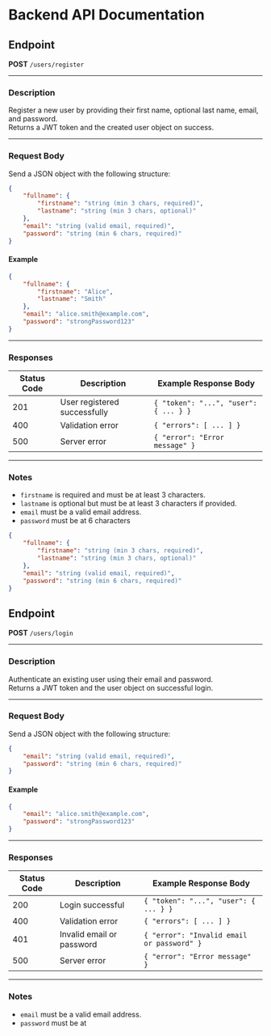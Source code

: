 # Backend API Documentation

## Endpoint

**POST** `/users/register`

---

### Description

Register a new user by providing their first name, optional last name, email, and password.  
Returns a JWT token and the created user object on success.

---

### Request Body

Send a JSON object with the following structure:

```json
{
    "fullname": {
        "firstname": "string (min 3 chars, required)",
        "lastname": "string (min 3 chars, optional)"
    },
    "email": "string (valid email, required)",
    "password": "string (min 6 chars, required)"
}
```

#### Example

```json
{
    "fullname": {
        "firstname": "Alice",
        "lastname": "Smith"
    },
    "email": "alice.smith@example.com",
    "password": "strongPassword123"
}
```

---

### Responses

| Status Code | Description                  | Example Response Body                 |
| ----------- | ---------------------------- | ------------------------------------- |
| 201         | User registered successfully | `{ "token": "...", "user": { ... } }` |
| 400         | Validation error             | `{ "errors": [ ... ] }`               |
| 500         | Server error                 | `{ "error": "Error message" }`        |

---

### Notes

-   `firstname` is required and must be at least 3 characters.
-   `lastname` is optional but must be at least 3 characters if provided.
-   `email` must be a valid email address.
-   `password` must be at 6 characters

```json
{
    "fullname": {
        "firstname": "string (min 3 chars, required)",
        "lastname": "string (min 3 chars, optional)"
    },
    "email": "string (valid email, required)",
    "password": "string (min 6 chars, required)"
}
```

## Endpoint

**POST** `/users/login`

---

### Description

Authenticate an existing user using their email and password.  
Returns a JWT token and the user object on successful login.

---

### Request Body

Send a JSON object with the following structure:

```json
{
    "email": "string (valid email, required)",
    "password": "string (min 6 chars, required)"
}
```

#### Example

```json
{
    "email": "alice.smith@example.com",
    "password": "strongPassword123"
}
```

---

### Responses

| Status Code | Description               | Example Response Body                      |
| ----------- | ------------------------- | ------------------------------------------ |
| 200         | Login successful          | `{ "token": "...", "user": { ... } }`      |
| 400         | Validation error          | `{ "errors": [ ... ] }`                    |
| 401         | Invalid email or password | `{ "error": "Invalid email or password" }` |
| 500         | Server error              | `{ "error": "Error message" }`             |

---

### Notes

-   `email` must be a valid email address.
-   `password` must be at
